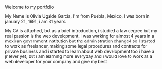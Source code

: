 Welcome to my portfolio

My Name is Olivia Ugalde García, I'm from Puebla, Mexico, I was born in january 21, 1991, i am 31 years.

My CV is attached, but as a brief introduction, i studied a law degree but my real passion is the web development.
I was working for almost 4 years in a mexican government institution but the administration changed so I started to work as freelancer, making
some legal procedures and contracts for private business and i started to learn about web development too
i have a jr lever yet, but i am learning more everyday and i would love to work as a web developer for your company and give my best  
